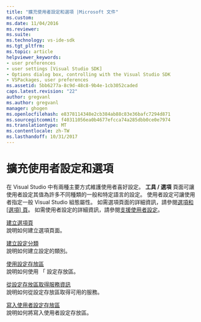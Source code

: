 ```yaml
---
title: "擴充使用者設定和選項 |Microsoft 文件"
ms.custom: 
ms.date: 11/04/2016
ms.reviewer: 
ms.suite: 
ms.technology: vs-ide-sdk
ms.tgt_pltfrm: 
ms.topic: article
helpviewer_keywords:
- user preferences
- user settings [Visual Studio SDK]
- Options dialog box, controlling with the Visual Studio SDK
- VSPackages, user preferences
ms.assetid: 5bb6277a-8c9d-48c8-9b4e-1cb3052caded
caps.latest.revision: "22"
author: gregvanl
ms.author: gregvanl
manager: ghogen
ms.openlocfilehash: e8378114348e2cb384ab88c83e36bafc7294d871
ms.sourcegitcommit: f40311056ea0b4677efcca74a285dbb0ce0e7974
ms.translationtype: MT
ms.contentlocale: zh-TW
ms.lasthandoff: 10/31/2017
---
```

# <a name="extending-user-settings-and-options"></a>擴充使用者設定和選項
在 Visual Studio 中有兩種主要方式維護使用者喜好設定。 **工具 / 選項** 頁面可讓使用者設定其值為許多不同種類的一般和特定語言的設定。 使用者設定可讓使用者指定一般 Visual Studio 組態屬性。 如需選項頁面的詳細資訊，請參閱[選項和 [選項] 頁](../extensibility/internals/options-and-options-pages.md)。 如需使用者設定的詳細資訊，請參閱[支援使用者設定](../extensibility/internals/support-for-user-settings.md)。  
  
 [建立選項頁](../extensibility/creating-an-options-page.md)  
 說明如何建立選項頁面。  
  
 [建立設定分類](../extensibility/creating-a-settings-category.md)  
 說明如何建立設定的類別。  
  
 [使用設定存放區](../extensibility/using-the-settings-store.md)  
 說明如何使用 「 設定存放區。  
  
 [從設定存放區取得服務資訊](../extensibility/getting-service-information-from-the-settings-store.md)  
 說明如何從設定存放區取得可用的服務。  
  
 [寫入使用者設定存放區](../extensibility/writing-to-the-user-settings-store.md)  
 說明如何將寫入使用者設定存放區。